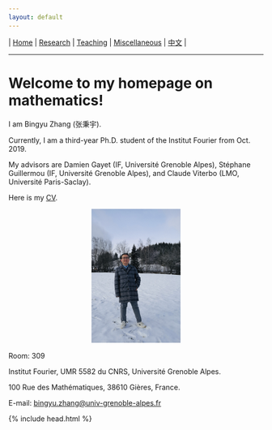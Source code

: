 ```yaml
---
layout: default
---
```




| [Home](index.md)  | [Research](research-en.md)    | [Teaching](teaching-en.md) | [Miscellaneous](miscellaneous-en.md)        | [中文](index-ch.md) |

* * *
# Welcome to my homepage on mathematics!

I am Bingyu Zhang (张秉宇).

Currently, I am a third-year Ph.D. student of the Institut Fourier from Oct. 2019.

My advisors are Damien Gayet (IF, Université Grenoble Alpes), Stéphane Guillermou (IF, Université Grenoble Alpes), and Claude Viterbo (LMO, Université Paris-Saclay).

Here is my [CV](Files/CV.pdf).

<p style="text-align: center;">
<img src="me.jpeg" width="35%" height="35%">
</p>

Room: 309

Institut Fourier, UMR 5582 du CNRS, Université Grenoble Alpes. 

100 Rue des Mathématiques, 38610 Gières, France.

E-mail: bingyu.zhang@univ-grenoble-alpes.fr






{% include head.html %}




